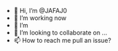 - 👋 Hi, I’m @JAFAJ0
- 👀 I’m working now
- 🌱 I’m 
- 💞️ I’m looking to collaborate on ...
- 📫 How to reach me  pull an issue?

<!---
JAFAJ0/JAFAJ0 is a ✨ special ✨ repository because its `README.md` (this file) appears on your GitHub profile.
You can click the Preview link to take a look at your changes.
--->
